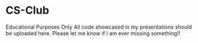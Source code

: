 # CS-Club
Educational Purposes Only
All code showcased in my presentations should be uploaded here.
Please let me know if I am ever missing something!!
